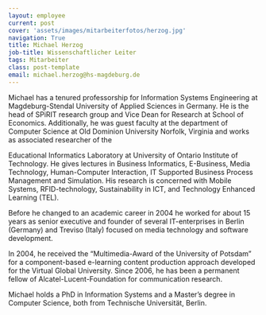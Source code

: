 ```yaml
---
layout: employee
current: post
cover: 'assets/images/mitarbeiterfotos/herzog.jpg'
navigation: True
title: Michael Herzog
job-title: Wissenschaftlicher Leiter
tags: Mitarbeiter
class: post-template
email: michael.herzog@hs-magdeburg.de
---
```


Michael has a tenured professorship for Information Systems Engineering at Magdeburg-Stendal University of Applied Sciences in Germany. He is the head of SPiRIT research group and Vice Dean for Research at School of Economics. Additionally, he was guest faculty at the department of Computer Science at Old Dominion University Norfolk, Virginia and works as associated researcher of the

Educational Informatics Laboratory at University of Ontario Institute of Technology. He gives lectures in Business Informatics, E-Business, Media Technology, Human-Computer Interaction, IT Supported Business Process Management and Simulation. His research is concerned with Mobile Systems, RFID-technology, Sustainability in ICT, and Technology Enhanced Learning (TEL).

Before he changed to an academic career in 2004 he worked for about 15 years as senior executive and founder of several IT-enterprises in Berlin (Germany) and Treviso (Italy) focused on media technology and software development.

In 2004, he received the “Multimedia-Award of the University of Potsdam” for a component-based e-learning content production approach developed for the Virtual Global University. Since 2006, he has been a permanent fellow of Alcatel-Lucent-Foundation for communication research.

Michael holds a PhD in Information Systems and a Master’s degree in Computer Science, both from Technische Universität, Berlin.

